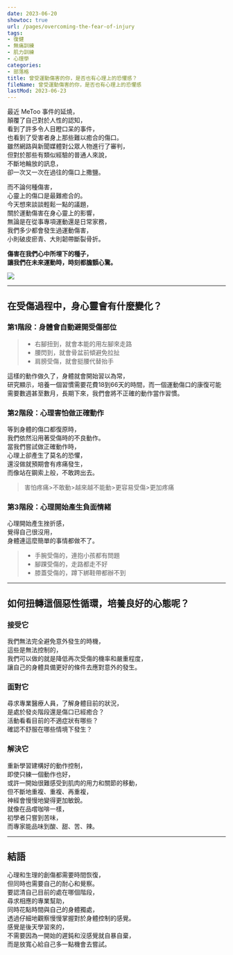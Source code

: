 ```yaml
---
date: 2023-06-20
showtoc: true
url: /pages/overcoming-the-fear-of-injury
tags:
- 復健
- 無痛訓練
- 肌力訓練
- 心理學
categories:
- 部落格
title: 曾受運動傷害的你，是否也有心理上的恐懼感？
fileName: 曾受運動傷害的你，是否也有心理上的恐懼感
lastMod: 2023-06-23
---
```

最近 MeToo 事件的延燒，  
顛覆了自己對於人性的認知，  
看到了許多令人目瞪口呆的事件，  
也看到了受害者身上那些難以癒合的傷口。  
雖然網路與新聞媒體對公眾人物進行了審判，  
但對於那些有類似經驗的普通人來說，  
不斷地輪放的訊息，  
卻一次又一次在過往的傷口上撒鹽。  

而不論何種傷害，  
心靈上的傷口是最難癒合的。  
今天想來談談輕鬆一點的議題，  
關於運動傷害在身心靈上的影響，  
無論是在從事專項運動還是日常家務，  
我們多少都會發生過運動傷害，  
小則破皮瘀青、大則韌帶斷裂骨折。  
  
**傷害在我們心中所埋下的種子，  
讓我們在未來運動時，時刻都膽顫心驚。**  

![](https://cdn.jsdelivr.net/gh/xiang0805/blogimage@main/img/%e6%9b%be%e5%8f%97%e9%81%8b%e5%8b%95%e5%82%b7%e5%ae%b3%e7%9a%84%e4%bd%a0-1.jpg)

---

## 在受傷過程中，身心靈會有什麼變化？

### 第1階段：身體會自動避開受傷部位

>* 右腳扭到，就會本能的用左腳來走路  
>* 腰閃到，就會骨盆前傾避免拉扯  
>* 肩膀受傷，就會挺腰代替抬手  

這樣的動作做久了，身體就會開始習以為常，  
研究顯示，培養一個習慣需要花費18到66天的時間，而一個運動傷口的康復可能需要數週甚至數月，長期下來，我們會將不正確的動作當作習慣。

### 第2階段：心理害怕做正確動作

等到身體的傷口都復原時，  
我們依然沿用著受傷時的不良動作。  
當我們嘗試做正確動作時，  
心理上卻產生了莫名的恐懼，  
還沒做就預期會有疼痛發生，  
而像站在鋼索上般，不敢跨出去。  
> 害怕疼痛>不敢動>越來越不能動>更容易受傷>更加疼痛

### 第3階段：心理開始產生負面情緒

心理開始產生挫折感，  
覺得自己很沒用，  
身體連這麼簡單的事情都做不了。  

>* 手腕受傷的，連抱小孩都有問題
>* 腳踝受傷的，走路都走不好
>* 膝蓋受傷的，蹲下綁鞋帶都辦不到

---

## 如何扭轉這個惡性循環，培養良好的心態呢？

### 接受它

我們無法完全避免意外發生的時機，  
這些是無法控制的，  
我們可以做的就是降低再次受傷的機率和嚴重程度，  
讓自己的身體具備更好的條件去應對意外的發生。

### 面對它

尋求專業醫療人員，了解身體目前的狀況，  
是處於發炎階段還是傷口已經癒合？  
活動看看目前的不適症狀有哪些？  
確認不舒服在哪些情境下發生？

### 解決它

重新學習建構好的動作控制，  
即使只練一個動作也好，  
或許一開始很難感受到肌肉的用力和關節的移動，    
但不斷地重複、重複、再重複，  
神經會慢慢地變得更加敏銳。  
就像在品嚐咖啡一樣，  
初學者只嘗到苦味，  
而專家能品味到酸、甜、苦、辣。

---

## 結語

心理和生理的創傷都需要時間恢復，  
但同時也需要自己的耐心和覺察。  
要認清自己目前的處在哪個階段，  
尋求相應的專業幫助，  
同時花點時間與自己的身體獨處，  
透過仔細地觀察慢慢掌握對於身體控制的感覺。  
感覺是後天學習來的，  
不需要因為一開始的遲鈍和沒感覺就自暴自棄，  
而是放寬心給自己多一點機會去嘗試。
